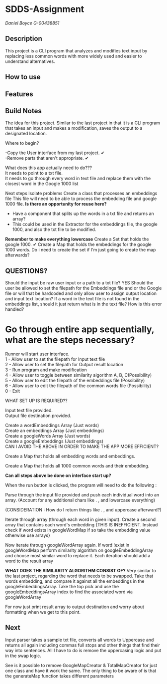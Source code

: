 # SDDS-Assignment 

*Daniel Boyce G-00438851*

## Description
This project is a CLI program that analyzes and modifies text input by replacing less common words with more widely used and easier to understand alternatives. 

## How to use


## Features


## Build Notes
The idea for this project. Similar to the last project in that it is a CLI program that takes an input and makes a modification, saves the output to a designated location.

Where to begin?

-Copy the User interface from my last project. ✔ <br/>
-Remove parts that aren't appropriate. ✔

What does this app actually need to do???  <br/>
It needs to point to a txt file. <br/>
It needs to go through every word in text file and replace them with the closest word in the Google 1000 list

Next steps
Isolate problems
Create a class that processes an embeddings file
This file will need to be able to process the embedding file and google 1000 file.
**Is there an opportunity for reuse here?**
- Have a component that splits up the words in a txt file and returns an array?
- This could be used in the Extractor for the embeddings file, the google 1000, and also the txt file to be modified. 

**Remember to make everything lowercase**
Create a Set that holds the google 1000. ✔
Create a Map that holds the embeddings for the google 1000 words.
Do i need to create the set if I'm just going to create the map afterwards?


## QUESTIONS?
Should the input be raw user input or a path to a txt file? YES
Should the user be allowed to set the filepath for the Embeddings file and or the Google file or will that be hardcoded and only allow user to assign output location and input text location?
If a word in the text file is not found in the embeddings list, should it just return what is in the text file? How is this error handled?




# Go through entire app sequentially, what are the steps necessary?

Runner will start user interface. <br/>
1 - Allow user to set the filepath for Input text file <br/>
2 - Allow user to set the filepath for Output result location <br/>
3 - Run program and make modification <br/> 
4 - Allow user to toggle between similarity algorithm A, B, C(Possibility) <br/>
5 - Allow user to edit the filepath of the embeddings file (Possibility) <br/>
6 - Allow user to edit the filepath of the common words file (Possibility) <br/>
0 - Exit <br/>

WHAT SET UP IS REQUIRED?? <br/>

Input text file provided. <br/>
Output file destination provided. <br/>


Create a wordEmbeddings Array (Just words) <br/>
Create an embeddings Array (Just embeddings) <br/>
Create a googleWords Array (Just words) <br/>
Create a googleEmbeddings (Just embeddings) <br/>
CAN I AVOID THE ABOVE IN ORDER TO MAKE THE APP MORE EFFICIENT? <br/>


Create a Map that holds all embedding words and embeddings. <br/>

Create a Map that holds all 1000 common words and their embedding. <br/>

**Can all steps above be done on interface start up?**

When the run button is clicked, the program will need to do the following : <br/>

Parse through the input file provided and push each individual word into an array. (Account for any additional chars like . , and lowercase everything) <br/>

(CONSIDERATION : How do I return things like . , and uppercase afterward?) <br/>

Iterate through array (through each word in given input). Create a second array that contains each word's embedding {THIS IS INEFFICIENT. Instead check if word exists in googleWordMap if so take the embedding value otherwise use arrays} <br/>

Now iterate through googleWordArray again. If word !exist in googleWordMap perform similarity algorithm on googleEmbeddingArray and choose most similar word to replace it. Each iteration should add a word to the result array <br/>

**WHAT DOES THE SIMILARITY ALGORITHM CONSIST OF?** 
Very similar to the last project, regarding the word that needs to be swapped. Take that words embedding, and compare it against all the embeddings in the googleEmbeddingsArray. Take the top pick and use the googleEmbeddingsArray index to find the associated word via googleWordArray

For now just print result array to output destination and worry about formatting when we get to this point. <br/>



## Next
Input parser takes a sample txt file, converts all words to Uppercase and returns all again including commas full stops and other things that find their way into sentences. All I have to do is remove the uppercasing logic and put in the swap logic.

See is it possible to remove GoogleMapCreator & TotalMapCreator for just one class and have it work the same. The only thing to be aware of is that the generateMap function takes different parameters 


 